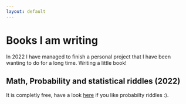 ```yaml
---
layout: default
---
```


# Books I am writing

In 2022 I have managed to finish a personal project that I have been wanting to do for a long time. Writing a little book! 

## Math, Probability and statistical riddles (2022)

It is completly free, have a look [here](https://ludoro.github.io/assets/mybook.pdf) if you like probabilty riddles :).